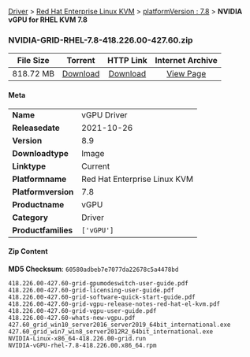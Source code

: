 
[Driver](/README.md)  >  [Red Hat Enterprise Linux KVM](/index/Driver/Red_Hat_Enterprise_Linux_KVM.md)  >  [platformVersion : 7.8](/index/Driver/Red_Hat_Enterprise_Linux_KVM/7.8.md)  >  **NVIDIA vGPU for RHEL KVM 7.8**


### NVIDIA-GRID-RHEL-7.8-418.226.00-427.60.zip

| **File Size** | **Torrent**  | **HTTP Link** | **Internet Archive** |
|:-------------:|:------------:|:-------------:|:--------------------:|
| 818.72 MB |  [Download](https://archive.org/download/nvgpu_NVIDIA-GRID-RHEL-7.8-418.226.00-427.60.zip/nvgpu_NVIDIA-GRID-RHEL-7.8-418.226.00-427.60.zip_archive.torrent)       | [Download](https://archive.org/compress/nvgpu_NVIDIA-GRID-RHEL-7.8-418.226.00-427.60.zip) | [View Page](https://archive.org/details/nvgpu_NVIDIA-GRID-RHEL-7.8-418.226.00-427.60.zip)       |

#### Meta

<table>
<tr><td><strong>Name</strong></td><td>vGPU Driver</td></tr>
<tr><td><strong>Releasedate</strong></td><td>2021-10-26</td></tr>
<tr><td><strong>Version</strong></td><td>8.9</td></tr>
<tr><td><strong>Downloadtype</strong></td><td>Image</td></tr>
<tr><td><strong>Linktype</strong></td><td>Current</td></tr>
<tr><td><strong>Platformname</strong></td><td>Red Hat Enterprise Linux KVM</td></tr>
<tr><td><strong>Platformversion</strong></td><td>7.8</td></tr>
<tr><td><strong>Productname</strong></td><td>vGPU</td></tr>
<tr><td><strong>Category</strong></td><td>Driver</td></tr>
<tr><td><strong>Productfamilies</strong></td><td><code>['vGPU']</code></td></tr>
</table>

#### Zip Content

**MD5 Checksum**: `60580adbeb7e7077da22678c5a4478bd`

```text
418.226.00-427.60-grid-gpumodeswitch-user-guide.pdf
418.226.00-427.60-grid-licensing-user-guide.pdf
418.226.00-427.60-grid-software-quick-start-guide.pdf
418.226.00-427.60-grid-vgpu-release-notes-red-hat-el-kvm.pdf
418.226.00-427.60-grid-vgpu-user-guide.pdf
418.226.00-427.60-whats-new-vgpu.pdf
427.60_grid_win10_server2016_server2019_64bit_international.exe
427.60_grid_win7_win8_server2012R2_64bit_international.exe
NVIDIA-Linux-x86_64-418.226.00-grid.run
NVIDIA-vGPU-rhel-7.8-418.226.00.x86_64.rpm
```